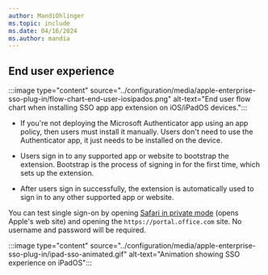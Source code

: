```yaml
---
author: MandiOhlinger
ms.topic: include
ms.date: 04/16/2024
ms.author: mandia
---
```


<!-- This include file is used in the Apple Enterprise SSO deployment guide docs. -->

## End user experience

:::image type="content" source="../configuration/media/apple-enterprise-sso-plug-in/flow-chart-end-user-iosipados.png" alt-text="End user flow chart when installing SSO app app extension on iOS/iPadOS devices.":::

- If you're not deploying the Microsoft Authenticator app using an app policy, then users must install it manually. Users don't need to use the Authenticator app, it just needs to be installed on the device.

- Users sign in to any supported app or website to bootstrap the extension. Bootstrap is the process of signing in for the first time, which sets up the extension.

- After users sign in successfully, the extension is automatically used to sign in to any other supported app or website.

You can test single sign-on by opening [Safari in private mode](https://support.apple.com/guide/ipad/browse-the-web-privately-ipad8ea0fc1a/ipados) (opens Apple's web site) and opening the `https://portal.office.com` site. No username and password will be required.

:::image type="content" source="../configuration/media/apple-enterprise-sso-plug-in/ipad-sso-animated.gif" alt-text="Animation showing SSO experience on iPadOS":::
